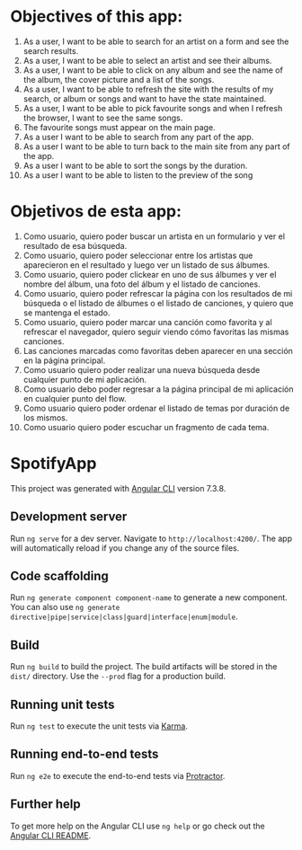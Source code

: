 # Objectives of this app:

1. As a user, I want to be able to search for an artist on a form and see the search results.
2. As a user, I want to be able to select an artist and see their albums.
3. As a user, I want to be able to click on any album and see the name of the album, the cover picture and a list of the songs.
4. As a user, I want to be able to refresh the site with the results of my search, or album or songs and want to have the state maintained. 
5. As a user, I want to be able to pick favourite songs and when I refresh the browser, I want to see the same songs.
6. The favourite songs must appear on the main page.
7. As a user I want to be able to search from any part of the app.
8. As a user I want to be able to turn back to the main site from any part of the app.
9. As a user I want to be able to sort the songs by the duration.
10. As a user I want to be able to listen to the preview of the song

# Objetivos de esta app:

1. Como usuario, quiero poder buscar un artista en un formulario y ver el resultado de esa búsqueda.
2. Como usuario, quiero poder seleccionar entre los artistas que aparecieron en el resultado y luego ver
un listado de sus álbumes.
3. Como usuario, quiero poder clickear en uno de sus álbumes y ver el nombre del álbum, una foto del
álbum y el listado de canciones.
4. Como usuario, quiero poder refrescar la página con los resultados de mi búsqueda o el listado de
álbumes o el listado de canciones, y quiero que se mantenga el estado.
5. Como usuario, quiero poder marcar una canción como favorita y al refrescar el navegador, quiero
seguir viendo cómo favoritas las mismas canciones.
6. Las canciones marcadas como favoritas deben aparecer en una sección en la página principal.
7. Como usuario quiero poder realizar una nueva búsqueda desde cualquier punto de mi aplicación.
8. Como usuario debo poder regresar a la página principal de mi aplicación en cualquier punto del flow.
9. Como usuario quiero poder ordenar el listado de temas por duración de los mismos.
10. Como usuario quiero poder escuchar un fragmento de cada tema.


# SpotifyApp

This project was generated with [Angular CLI](https://github.com/angular/angular-cli) version 7.3.8.

## Development server

Run `ng serve` for a dev server. Navigate to `http://localhost:4200/`. The app will automatically reload if you change any of the source files.

## Code scaffolding

Run `ng generate component component-name` to generate a new component. You can also use `ng generate directive|pipe|service|class|guard|interface|enum|module`.

## Build

Run `ng build` to build the project. The build artifacts will be stored in the `dist/` directory. Use the `--prod` flag for a production build.

## Running unit tests

Run `ng test` to execute the unit tests via [Karma](https://karma-runner.github.io).

## Running end-to-end tests

Run `ng e2e` to execute the end-to-end tests via [Protractor](http://www.protractortest.org/).

## Further help

To get more help on the Angular CLI use `ng help` or go check out the [Angular CLI README](https://github.com/angular/angular-cli/blob/master/README.md).
